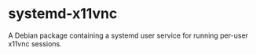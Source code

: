 # systemd-x11vnc

A Debian package containing a systemd user service for running per-user x11vnc sessions.
